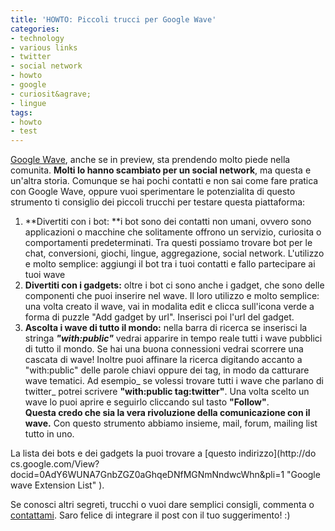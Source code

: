 ```yaml
---
title: 'HOWTO: Piccoli trucci per Google Wave'
categories:
- technology
- various links
- twitter
- social network
- howto
- google
- curiosit&agrave;
- lingue
tags:
- howto
- test
---
```

[Google Wave](http://wave.google.com), anche se in preview, sta prendendo
molto piede nella comunita. **Molti lo hanno scambiato per un social
network**, ma questa e un'altra storia. Comunque se hai pochi contatti e non
sai come fare pratica con Google Wave, oppure vuoi sperimentare le
potenzialita di questo strumento ti consiglio dei piccoli trucchi per testare
questa piattaforma:

  1. **Divertiti con i bot: **i bot sono dei contatti non umani, ovvero sono applicazioni o macchine che solitamente offrono un servizio, curiosita o comportamenti predeterminati. Tra questi possiamo trovare bot per le chat, conversioni, giochi, lingue, aggregazione, social network. L'utilizzo e molto semplice: aggiungi il bot tra i tuoi contatti e fallo partecipare ai tuoi wave
  2. **Divertiti con i gadgets:** oltre i bot ci sono anche i gadget, che sono delle componenti che puoi inserire nel wave. Il loro utilizzo e molto semplice: una volta creato il wave, vai in modalita edit e clicca sull'icona verde a forma di puzzle "Add gadget by url". Inserisci poi l'url del gadget.
  3. **Ascolta i wave di tutto il mondo:** nella barra di ricerca se inserisci la stringa **_"with:public"_** vedrai apparire in tempo reale tutti i wave pubblici di tutto il mondo. Se hai una buona connessioni vedrai scorrere una cascata di wave! Inoltre puoi affinare la ricerca digitando accanto a "with:public" delle parole chiavi oppure dei tag, in modo da catturare wave tematici. Ad esempio_ se volessi trovare tutti i wave che parlano di twitter_ potrei scrivere **"with:public tag:twitter"**. Una volta scelto un wave lo puoi aprire e seguirlo cliccando sul tasto **"Follow"**.  
**Questa credo che sia la vera rivoluzione della comunicazione con il wave.** Con questo strumento abbiamo insieme, mail, forum, mailing list tutto in uno.
  

  
La lista dei bots e dei gadgets la puoi trovare a [questo indirizzo](http://do
cs.google.com/View?docid=0AdY6WUNA7GnbZGZ0aGhqeDNfMGNmNndwcWhn&pli=1 "Google
wave Extension List" ).

Se conosci altri segreti, trucchi o vuoi dare semplici consigli, commenta o
[contattami](http://www.diegor.it/chi-e-diegor/). Saro felice di integrare il
post con il tuo suggerimento! :)

